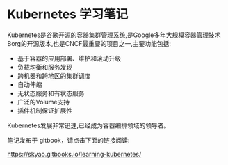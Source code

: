 # Kubernetes 学习笔记

Kubernetes是谷歌开源的容器集群管理系统,是Google多年大规模容器管理技术Borg的开源版本,也是CNCF最重要的项目之一,主要功能包括:

- 基于容器的应用部署、维护和滚动升级
- 负载均衡和服务发现
- 跨机器和跨地区的集群调度
- 自动伸缩
- 无状态服务和有状态服务
- 广泛的Volume支持
- 插件机制保证扩展性

Kubernetes发展非常迅速,已经成为容器编排领域的领导者。

笔记发布于 gitbook，请点击下面的链接阅读:

https://skyao.gitbooks.io/learning-kubernetes/
